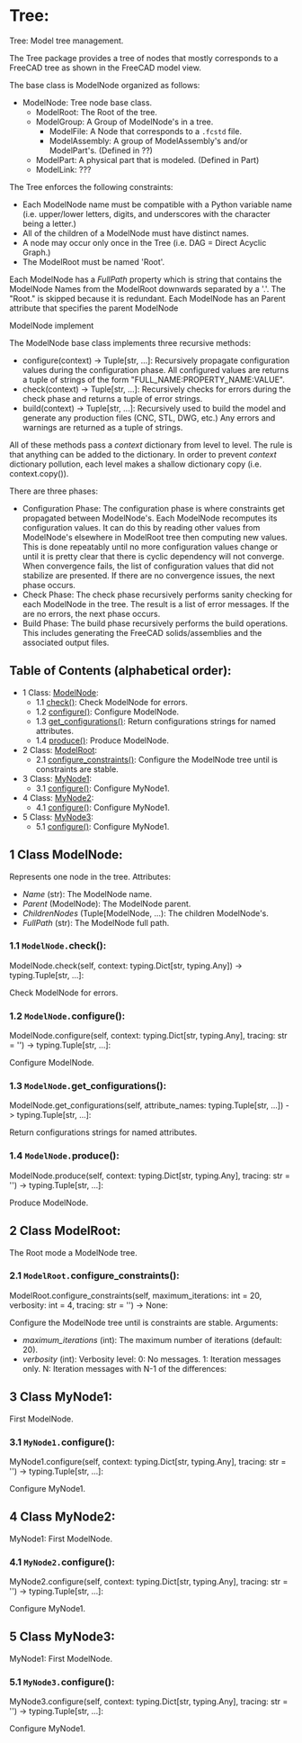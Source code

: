 # Tree: 
Tree: Model tree management.

The Tree package provides a tree of nodes that mostly corresponds to a FreeCAD tree
as shown in the FreeCAD model view.

The base class is ModelNode organized as follows:

* ModelNode: Tree node base class.
  * ModelRoot: The Root of the tree.
  * ModelGroup: A Group of ModelNode's in a tree.
    * ModelFile: A Node that corresponds to a `.fcstd` file.
    * ModelAssembly: A group of ModelAssembly's and/or ModelPart's.  (Defined in ??)
  * ModelPart: A physical part that is modeled.  (Defined in Part)
  * ModelLink: ???

The Tree enforces the following constraints:
* Each ModelNode name must be compatible with a Python variable name
  (i.e. upper/lower letters, digits, and underscores with the character being a letter.)
* All of the children of a ModelNode must have distinct names.
* A node may occur only once in the Tree (i.e. DAG = Direct Acyclic Graph.)
* The ModelRoot must be named 'Root'.

Each ModelNode has a *FullPath* property which is string that contains the ModelNode Names
from the ModelRoot downwards separated by a '.'.  The "Root." is skipped because it is redundant.
Each ModelNode has an Parent attribute that specifies the parent ModelNode

ModelNode implement

The ModelNode base class implements three recursive methods:

* configure(context) -> Tuple[str, ...]:
  Recursively propagate configuration values during the configuration phase.
  All configured values are returns a tuple of strings of the form "FULL_NAME:PROPERTY_NAME:VALUE".
* check(context) -> Tuple[str, ...]:
  Recursively checks for errors during the check phase and returns a tuple of error strings.
* build(context) -> Tuple[str, ...]:
  Recursively used to build the model and generate any production files (CNC, STL, DWG, etc.)
  Any errors and warnings are returned as a tuple of strings.

All of these methods pass a *context* dictionary from level to level.  The rule is that anything
can be added to the dictionary.  In order to prevent *context* dictionary pollution, each
level makes a shallow dictionary copy (i.e. context.copy()).

There are three phases:
* Configuration Phase:
  The configuration phase is where constraints get propagated between ModelNode's.  Each
  ModelNode recomputes its configuration values.  It can do this by reading other values
  from ModelNode's elsewhere in ModelRoot tree then computing new values.  This is done
  repeatably until no more configuration values change or until it is pretty clear that
  there is cyclic dependency will not converge.  When convergence fails, the list of
  configuration values that did not stabilize are presented.  If there are no convergence
  issues, the next phase occurs.
* Check Phase:
  The check phase recursively performs sanity checking for each ModelNode in the tree.
  The result is a list of error messages.  If the are no errors, the next phase occurs.
* Build Phase:
  The build phase recursively performs the build operations.  This includes generating
  the FreeCAD solids/assemblies and the associated output files.

## Table of Contents (alphabetical order):

* 1 Class: [ModelNode](#tree--modelnode):
  * 1.1 [check()](#tree----check): Check ModelNode for errors.
  * 1.2 [configure()](#tree----configure): Configure ModelNode.
  * 1.3 [get_configurations()](#tree----get-configurations): Return configurations strings for named attributes.
  * 1.4 [produce()](#tree----produce): Produce ModelNode.
* 2 Class: [ModelRoot](#tree--modelroot):
  * 2.1 [configure_constraints()](#tree----configure-constraints): Configure the ModelNode tree until is constraints are stable.
* 3 Class: [MyNode1](#tree--mynode1):
  * 3.1 [configure()](#tree----configure): Configure MyNode1.
* 4 Class: [MyNode2](#tree--mynode2):
  * 4.1 [configure()](#tree----configure): Configure MyNode1.
* 5 Class: [MyNode3](#tree--mynode3):
  * 5.1 [configure()](#tree----configure): Configure MyNode1.

## <a name="tree--modelnode"></a>1 Class ModelNode:

Represents one node in the tree.
Attributes:
* *Name* (str): The ModelNode name.
* *Parent* (ModelNode): The ModelNode parent.
* *ChildrenNodes* (Tuple[ModelNode, ...): The children ModelNode's.
* *FullPath* (str):  The ModelNode full path.

### <a name="tree----check"></a>1.1 `ModelNode.`check():

ModelNode.check(self, context: typing.Dict[str, typing.Any]) -> typing.Tuple[str, ...]:

Check ModelNode for errors.

### <a name="tree----configure"></a>1.2 `ModelNode.`configure():

ModelNode.configure(self, context: typing.Dict[str, typing.Any], tracing: str = '') -> typing.Tuple[str, ...]:

Configure ModelNode.

### <a name="tree----get-configurations"></a>1.3 `ModelNode.`get_configurations():

ModelNode.get_configurations(self, attribute_names: typing.Tuple[str, ...]) -> typing.Tuple[str, ...]:

Return configurations strings for named attributes.

### <a name="tree----produce"></a>1.4 `ModelNode.`produce():

ModelNode.produce(self, context: typing.Dict[str, typing.Any], tracing: str = '') -> typing.Tuple[str, ...]:

Produce ModelNode.


## <a name="tree--modelroot"></a>2 Class ModelRoot:

The Root mode a ModelNode tree.

### <a name="tree----configure-constraints"></a>2.1 `ModelRoot.`configure_constraints():

ModelRoot.configure_constraints(self, maximum_iterations: int = 20, verbosity: int = 4, tracing: str = '') -> None:

Configure the ModelNode tree until is constraints are stable.
Arguments:
* *maximum_iterations* (int): The maximum number of iterations (default: 20).
* *verbosity* (int): Verbosity level:
  0: No messages.
  1: Iteration messages only.
  N: Iteration messages with N-1 of the differences:


## <a name="tree--mynode1"></a>3 Class MyNode1:

First ModelNode.

### <a name="tree----configure"></a>3.1 `MyNode1.`configure():

MyNode1.configure(self, context: typing.Dict[str, typing.Any], tracing: str = '') -> typing.Tuple[str, ...]:

Configure MyNode1.


## <a name="tree--mynode2"></a>4 Class MyNode2:

MyNode1: First ModelNode.

### <a name="tree----configure"></a>4.1 `MyNode2.`configure():

MyNode2.configure(self, context: typing.Dict[str, typing.Any], tracing: str = '') -> typing.Tuple[str, ...]:

Configure MyNode1.


## <a name="tree--mynode3"></a>5 Class MyNode3:

MyNode1: First ModelNode.

### <a name="tree----configure"></a>5.1 `MyNode3.`configure():

MyNode3.configure(self, context: typing.Dict[str, typing.Any], tracing: str = '') -> typing.Tuple[str, ...]:

Configure MyNode1.




